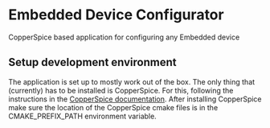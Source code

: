 # Embedded Device Configurator
CopperSpice based application for configuring any Embedded device

## Setup development environment
The application is set up to mostly work out of the box. The only thing that (currently) has to be installed is CopperSpice. 
For this, following the instructions in the [CopperSpice documentation](https://www.copperspice.com/docs/cs_overview/main-install.html).
After installing CopperSpice make sure the location of the CopperSpice cmake files is in the CMAKE_PREFIX_PATH environment variable.

